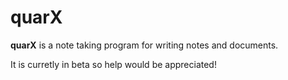 # quarX
**quarX** is a note taking program for writing notes and documents.

It is curretly in beta so help would be appreciated!
